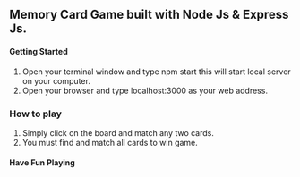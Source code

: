 ## Memory Card Game built with Node Js & Express Js.

#### Getting Started

1. Open your terminal window and type npm start this will start local server on your computer.
2. Open your browser and type localhost:3000 as your web address.

### How to play

1. Simply click on the board and match any two cards.
2. You must find and match all cards to win game.


#### Have Fun Playing
